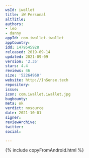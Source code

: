 ```yaml
---
wsId: iwallet
title: iW Personal
altTitle: 
authors:
- leo
- danny
appId: com.iwallet.iwallet
appCountry: 
idd: 1479545928
released: 2019-09-14
updated: 2021-09-09
version: '2.35'
stars: 4.4
reviews: 46
size: '52264960'
website: http://InSense.tech
repository: 
issue: 
icon: com.iwallet.iwallet.jpg
bugbounty: 
meta: ok
verdict: nosource
date: 2021-10-01
signer: 
reviewArchive: 
twitter: 
social: 

---
```


 {% include copyFromAndroid.html %}
